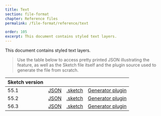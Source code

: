```yaml
---
title: Text
section: file-format
chapter: Reference files
permalink: /file-format/reference/text

order: 105
excerpt: This document contains styled text layers.
---
```


This document contains styled text layers.

> Use the table below to access pretty printed JSON illustrating the feature, as well as the Sketch file itself and the plugin source used to generate the file from scratch.

| Sketch version |                                                                                                         |                                                                                                                   |                                                                                                                                               |
| -------------- | ------------------------------------------------------------------------------------------------------- | ----------------------------------------------------------------------------------------------------------------- | --------------------------------------------------------------------------------------------------------------------------------------------- |
| 55.1           | [JSON](https://github.com/BohemianCoding/SketchAPI/tree/develop/reference-files/55.1/files/text/output) | [.sketch](https://github.com/BohemianCoding/SketchAPI/tree/develop/reference-files/55.1/files/text/output.sketch) | [Generator plugin](https://github.com/BohemianCoding/SketchAPI/tree/develop/reference-files/plugin-55.1.sketchplugin/Contents/Sketch/text.js) |
| 55.2           | [JSON](https://github.com/BohemianCoding/SketchAPI/tree/develop/reference-files/55.2/files/text/output) | [.sketch](https://github.com/BohemianCoding/SketchAPI/tree/develop/reference-files/55.2/files/text/output.sketch) | [Generator plugin](https://github.com/BohemianCoding/SketchAPI/tree/develop/reference-files/plugin-55.2.sketchplugin/Contents/Sketch/text.js) |
| 56.3           | [JSON](https://github.com/BohemianCoding/SketchAPI/tree/develop/reference-files/56.3/files/text/output) | [.sketch](https://github.com/BohemianCoding/SketchAPI/tree/develop/reference-files/56.3/files/text/output.sketch) | [Generator plugin](https://github.com/BohemianCoding/SketchAPI/tree/develop/reference-files/plugin-56.3.sketchplugin/Contents/Sketch/text.js) |
